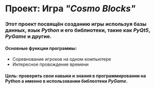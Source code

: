 # Проект: Игра _"Cosmo Blocks"_
### Этот проект посвящён созданию игры используя базы данных, язык _Python_ и его библиотеки, такие как _PyQt5_, _PyGame_ и другие.
#### Основные функции программы:
- Соревнование игроков на одном компьютере
- Интересное провождение времени

#### Цель: проверить свои навыки и знания в программировании на Python а именно в использовании библеотеки _PyGame_.